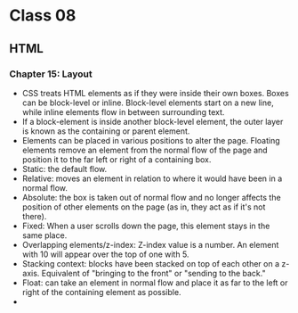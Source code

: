 # Class 08
## HTML
### Chapter 15: Layout
- CSS treats HTML elements as if they were inside their own boxes. Boxes can be block-level or inline. Block-level elements start on a new line, while inline elements flow in between surrounding text.
- If a block-element is inside another block-level element, the outer layer is known as the containing or parent element.
- Elements can be placed in various positions to alter the page. Floating elements remove an element from the normal flow of the page and position it to the far left or right of a containing box.
- Static: the default flow.
- Relative: moves an element in relation to where it would have been in a normal flow.
- Absolute: the box is taken out of normal flow and no longer affects the position of other elements on the page (as in, they act as if it's not there).
- Fixed: When a user scrolls down the page, this element stays in the same place.
- Overlapping elements/z-index: Z-index value is a number. An element with 10 will appear over the top of one with 5. 
- Stacking context: blocks have been stacked on top of each other on a z-axis. Equivalent of "bringing to the front" or "sending to the back."
- Float: can take an element in normal flow and place it as far to the left or right of the containing element as possible.
- 